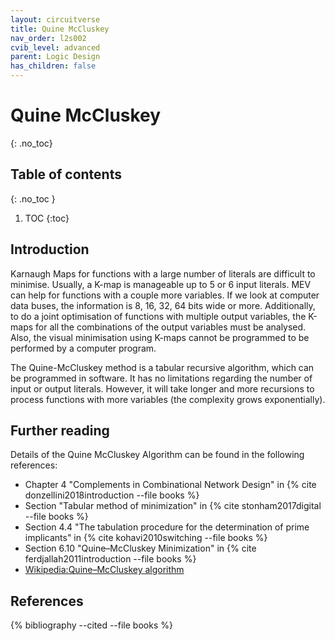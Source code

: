```yaml
---
layout: circuitverse
title: Quine McCluskey
nav_order: l2s002
cvib_level: advanced
parent: Logic Design
has_children: false
---
```



# Quine McCluskey
{: .no_toc}


## Table of contents
{: .no_toc }

1. TOC
{:toc}


## Introduction

Karnaugh Maps for functions with a large number of literals are difficult to minimise. Usually, a K-map is manageable up to 5 or 6 input literals. MEV can help for functions with a couple more variables. If we look at computer data buses, the information is 8, 16, 32, 64 bits wide or more. Additionally, to do a joint optimisation of functions with multiple output variables, the K-maps for all the combinations of the output variables must be analysed. Also, the visual minimisation using K-maps cannot be programmed to be performed by a computer program.

The Quine-McCluskey method is a tabular recursive algorithm, which can be programmed in software. It has no limitations regarding the number of input or output literals. However, it will take longer and more recursions to process functions with more variables (the complexity grows exponentially).


## Further reading

Details of the Quine McCluskey Algorithm can be found in the following references:

-   Chapter 4 "Complements in Combinational Network Design" in {% cite donzellini2018introduction --file books %}
-   Section "Tabular method of minimization" in {% cite stonham2017digital --file books %}
-   Section 4.4 "The tabulation procedure for the determination of prime implicants" in {% cite kohavi2010switching --file books %}
-   Section 6.10 "Quine–McCluskey Minimization" in {% cite ferdjallah2011introduction --file books %}
-   [Wikipedia:Quine–McCluskey algorithm](https://en.wikipedia.org/w/index.php?title=Quine%E2%80%93McCluskey_algorithm&oldid=990843883)


## References

{% bibliography --cited --file books %}

